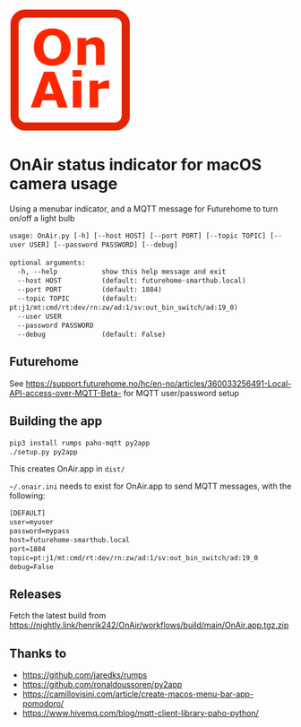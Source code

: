 ![](onair.png)

OnAir status indicator for macOS camera usage
==

Using a menubar indicator, and a MQTT message for Futurehome to turn on/off a light bulb

```
usage: OnAir.py [-h] [--host HOST] [--port PORT] [--topic TOPIC] [--user USER] [--password PASSWORD] [--debug]

optional arguments:
  -h, --help           show this help message and exit
  --host HOST          (default: futurehome-smarthub.local)
  --port PORT          (default: 1884)
  --topic TOPIC        (default: pt:j1/mt:cmd/rt:dev/rn:zw/ad:1/sv:out_bin_switch/ad:19_0)
  --user USER
  --password PASSWORD
  --debug              (default: False)
```

Futurehome
--
See <https://support.futurehome.no/hc/en-no/articles/360033256491-Local-API-access-over-MQTT-Beta-> for MQTT 
user/password setup

Building the app
--

```
pip3 install rumps paho-mqtt py2app
./setup.py py2app
```

This creates OnAir.app in `dist/`

`~/.onair.ini` needs to exist for OnAir.app to send MQTT messages, with the following:

```
[DEFAULT]
user=myuser
password=mypass
host=futurehome-smarthub.local
port=1884
topic=pt:j1/mt:cmd/rt:dev/rn:zw/ad:1/sv:out_bin_switch/ad:19_0
debug=False
```

Releases
--
Fetch the latest build from <https://nightly.link/henrik242/OnAir/workflows/build/main/OnAir.app.tgz.zip>

Thanks to
--

- <https://github.com/jaredks/rumps>
- <https://github.com/ronaldoussoren/py2app>
- <https://camillovisini.com/article/create-macos-menu-bar-app-pomodoro/>
- <https://www.hivemq.com/blog/mqtt-client-library-paho-python/>

